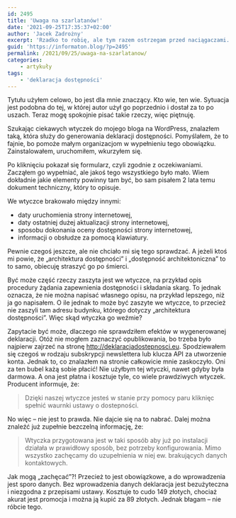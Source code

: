 ```yaml
---
id: 2495
title: 'Uwaga na szarlatanów!'
date: '2021-09-25T17:35:37+02:00'
author: 'Jacek Zadrożny'
excerpt: 'Rzadko to robię, ale tym razem ostrzegam przed naciągaczami. Pstryk! I masz gotową i poprawną deklarację dostępności strony internetowej.'
guid: 'https://informaton.blog/?p=2495'
permalink: /2021/09/25/uwaga-na-szarlatanow/
categories:
    - artykuły
tags:
    - 'deklaracja dostępności'
---
```


Tytułu użyłem celowo, bo jest dla mnie znaczący. Kto wie, ten wie. Sytuacja jest podobna do tej, w której autor użył go poprzednio i dostał za to po uszach. Teraz mogę spokojnie pisać takie rzeczy, więc piętnuję.

Szukając ciekawych wtyczek do mojego bloga na WordPress, znalazłem taką, która służy do generowania deklaracji dostępności. Pomyślałem, że to fajnie, bo pomoże małym organizacjom w wypełnieniu tego obowiązku. Zainstalowałem, uruchomiłem, wkurzyłem się.

Po kliknięciu pokazał się formularz, czyli zgodnie z oczekiwaniami. Zacząłem go wypełniać, ale jakoś tego wszystkiego było mało. Wiem dokładnie jakie elementy powinny tam być, bo sam pisałem 2 lata temu dokument techniczny, który to opisuje.

We wtyczce brakowało między innymi:

- daty uruchomienia strony internetowej,
- daty ostatniej dużej aktualizacji strony internetowej,
- sposobu dokonania oceny dostępności strony internetowej,
- informacji o obsłudze za pomocą klawiatury.

Pewnie czegoś jeszcze, ale nie chciało mi się tego sprawdzać. A jeżeli ktoś mi powie, że „architektura dostępności” i „dostępność architektoniczna” to to samo, obiecuję straszyć go po śmierci.

Być może część rzeczy zaszyta jest we wtyczce, na przykład opis procedury żądania zapewnienia dostępności i składania skarg. To jednak oznacza, że nie można napisać własnego opisu, na przykład lepszego, niż ja go napisałem. O ile jednak to może być zaszyte we wtyczce, to przecież nie zaszyli tam adresu budynku, którego dotyczy „architektura dostępności”. Więc skąd wtyczka go weźmie?

Zapytacie być może, dlaczego nie sprawdziłem efektów w wygenerowanej deklaracji. Otóż nie mogłem zaznaczyć opublikowania, bo trzeba było najpierw zajrzeć na stronę <http://deklaracjadostepnosci.eu>. Spodziewałem się czegoś w rodzaju subskrypcji newslettera lub klucza API za utworzenie konta. Jednak to, co znalazłem na stronie całkowicie mnie zaskoczyło. Oni za ten bubel każą sobie płacić! Nie użyłbym tej wtyczki, nawet gdyby była darmowa. A ona jest płatna i kosztuje tyle, co wiele prawdziwych wtyczek. Producent informuje, że:

> Dzięki naszej wtyczce jesteś w stanie przy pomocy paru kliknięc spełnić waurnki ustawy o dostepności.

No więc – nie jest to prawda. Nie dajcie się na to nabrać. Dalej można znaleźć już zupełnie bezczelną informację, że:

> Wtyczka przygotowana jest w taki sposób aby już po instalacji działała w prawidłowy sposób, bez potrzeby konfigurowania. Mimo wszystko zachęcamy do uzupełnienia w niej ew. brakujących danych kontaktowych.

Jak mogą „zachęcać”?! Przecież to jest obowiązkowe, a do wprowadzenia jest sporo danych. Bez wprowadzenia danych deklaracja jest bezużyteczna i niezgodna z przepisami ustawy. Kosztuje to cudo 149 złotych, chociaż akurat jest promocja i można ją kupić za 89 złotych. Jednak błagam – nie róbcie tego.
